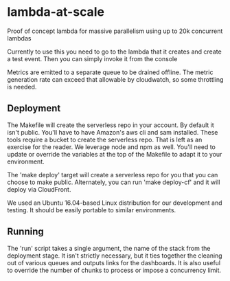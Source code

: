 # lambda-at-scale
Proof of concept lambda for massive parallelism using up to 20k concurrent lambdas

Currently to use this you need to go to the lambda that it creates and create a test event.  Then you can simply invoke it from the console

Metrics are emitted to a separate queue to be drained offline.  The metric generation rate can exceed that allowable by cloudwatch, so some throttling is needed.

## Deployment
The Makefile will create the serverless repo in your account.  By default it isn't public.  You'll have to have Amazon's aws cli and sam installed.  These tools require a bucket to create the serverless repo.  That is left as an exercise for the reader.  We leverage node and npm as well.  You'll need to update or override the variables at the top of the Makefile to adapt it to your environment.

The 'make deploy' target will create a serverless repo for you that you can choose to make public.  Alternately, you can run 'make deploy-cf' and it will deploy via CloudFront.

We used an Ubuntu 16.04-based Linux distribution for our development and testing.  It should be easily portable to similar environments.

## Running
The 'run' script takes a single argument, the name of the stack from the deployment stage.  It isn't strictly necessary, but it ties together the cleaning out of various queues and outputs links for the dashboards.  It is also useful to override the number of chunks to process or impose a concurrency limit.
